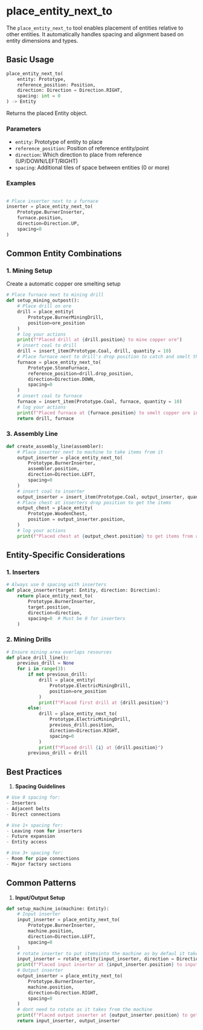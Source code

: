 # place_entity_next_to

The `place_entity_next_to` tool enables placement of entities relative to other entities. It automatically handles spacing and alignment based on entity dimensions and types.

## Basic Usage

```python
place_entity_next_to(
    entity: Prototype,
    reference_position: Position,
    direction: Direction = Direction.RIGHT,
    spacing: int = 0
) -> Entity
```

Returns the placed Entity object.

### Parameters
- `entity`: Prototype of entity to place
- `reference_position`: Position of reference entity/point
- `direction`: Which direction to place from reference (UP/DOWN/LEFT/RIGHT)
- `spacing`: Additional tiles of space between entities (0 or more)

### Examples
```python

# Place inserter next to a furnace
inserter = place_entity_next_to(
    Prototype.BurnerInserter,
    furnace.position,
    direction=Direction.UP,
    spacing=0
)
```

## Common Entity Combinations

### 1. Mining Setup
Create a automatic copper ore smelting setup
```python
# Place furnace next to mining drill
def setup_mining_outpost():
    # Place drill on ore
    drill = place_entity(
        Prototype.BurnerMiningDrill, 
        position=ore_position
    )
    # log your actions
    print(f"Placed drill at {drill.position} to mine copper ore")
    # insert coal to drill
    drill = insert_item(Prototype.Coal, drill, quantity = 10)
    # Place furnace next to drill's drop position to catch and smelt the ore
    furnace = place_entity_next_to(
        Prototype.StoneFurnace,
        reference_position=drill.drop_position,
        direction=Direction.DOWN,
        spacing=0
    )
    # insert coal to furnace
    furnace = insert_item(Prototype.Coal, furnace, quantity = 10)
    # log your actions
    print(f"Placed furnace at {furnace.position} to smelt copper ore into plates")
    return drill, furnace
```

### 3. Assembly Line
```python
def create_assembly_line(assembler):
    # Place inserter next to machine to take items from it
    output_inserter = place_entity_next_to(
        Prototype.BurnerInserter,
        assembler.position,
        direction=Direction.LEFT,
        spacing=0
    )
    # insert coal to inserter
    output_inserter = insert_item(Prototype.Coal, output_inserter, quantity = 10)
    # Place chest at inserters drop position to get the items
    output_chest = place_entity(
        Prototype.WoodenChest,
        position = output_inserter.position,
    )
    # log your actions
    print(f"Placed chest at {output_chest.position} to get items from assembly machine at {assembler.position}. Inserter that puts items into the chest is at {output_inserter.position}")
```

## Entity-Specific Considerations

### 1. Inserters
```python
# Always use 0 spacing with inserters
def place_inserter(target: Entity, direction: Direction):
    return place_entity_next_to(
        Prototype.BurnerInserter,
        target.position,
        direction=direction,
        spacing=0  # Must be 0 for inserters
    )
```

### 2. Mining Drills
```python
# Ensure mining area overlaps resources
def place_drill_line():
    previous_drill = None
    for i in range(3):
        if not previous_drill:
            drill = place_entity(
                Prototype.ElectricMiningDrill,
                position=ore_position
            )
            print(f"Placed first drill at {drill.position}")
        else:
            drill = place_entity_next_to(
                Prototype.ElectricMiningDrill,
                previous_drill.position,
                direction=Direction.RIGHT,
                spacing=0
            )
            print(f"Placed drill {i} at {drill.position}")
        previous_drill = drill
```


## Best Practices

1. **Spacing Guidelines**
```python
# Use 0 spacing for:
- Inserters
- Adjacent belts
- Direct connections

# Use 1+ spacing for:
- Leaving room for inserters
- Future expansion
- Entity access

# Use 3+ spacing for:
- Room for pipe connections
- Major factory sections
```

## Common Patterns

1. **Input/Output Setup**
```python
def setup_machine_io(machine: Entity):
    # Input inserter
    input_inserter = place_entity_next_to(
        Prototype.BurnerInserter,
        machine.position,
        direction=Direction.LEFT,
        spacing=0
    )
    # rotate inserter to put itemsinto the machine as by defaul it takes from the machine
    input_inserter = rotate_entity(input_inserter, direction = Direction.RIGHT)
    print(f"Placed input inserter at {input_inserter.position} to input items into machine at {machine.position}")
    # Output inserter
    output_inserter = place_entity_next_to(
        Prototype.BurnerInserter,
        machine.position,
        direction=Direction.RIGHT,
        spacing=0
    )
    # dont need to rotate as it takes from the machine
    print(f"Placed output inserter at {output_inserter.position} to get output items from machine at {machine.position}")
    return input_inserter, output_inserter
```
